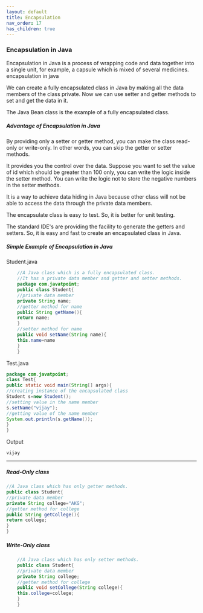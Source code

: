 ```yaml
---
layout: default
title: Encapsulation
nav_order: 17
has_children: true
---
```

### Encapsulation in Java

Encapsulation in Java is a process of wrapping code and data together into a single unit, for example, a capsule which is mixed of several medicines.
encapsulation in java

We can create a fully encapsulated class in Java by making all the data members of the class private. Now we can use setter and getter methods to set and get the data in it.

The Java Bean class is the example of a fully encapsulated class.

##### Advantage of Encapsulation in Java

By providing only a setter or getter method, you can make the class read-only or write-only. In other words, you can skip the getter or setter methods.

It provides you the control over the data. Suppose you want to set the value of id which should be greater than 100 only, you can write the logic inside the setter method. You can write the logic not to store the negative numbers in the setter methods.

It is a way to achieve data hiding in Java because other class will not be able to access the data through the private data members.

The encapsulate class is easy to test. So, it is better for unit testing.

The standard IDE's are providing the facility to generate the getters and setters. So, it is easy and fast to create an encapsulated class in Java.

##### Simple Example of Encapsulation in Java
Student.java
```java
    //A Java class which is a fully encapsulated class.  
    //It has a private data member and getter and setter methods.  
    package com.javatpoint;  
    public class Student{  
    //private data member  
    private String name;  
    //getter method for name  
    public String getName(){  
    return name;  
    }  
    //setter method for name  
    public void setName(String name){  
    this.name=name  
    }  
    }  
```
Test.java
```java
package com.javatpoint;  
class Test{  
public static void main(String[] args){  
//creating instance of the encapsulated class  
Student s=new Student();  
//setting value in the name member  
s.setName("vijay");  
//getting value of the name member  
System.out.println(s.getName());  
}  
} 
```

Output
```
vijay
```

----------

##### Read-Only class
```java
//A Java class which has only getter methods.  
public class Student{  
//private data member  
private String college="AKG";  
//getter method for college  
public String getCollege(){  
return college;  
}  
} 
```

##### Write-Only class

```java
    //A Java class which has only setter methods.  
    public class Student{  
    //private data member  
    private String college;  
    //getter method for college  
    public void setCollege(String college){  
    this.college=college;  
    }  
    }  
```